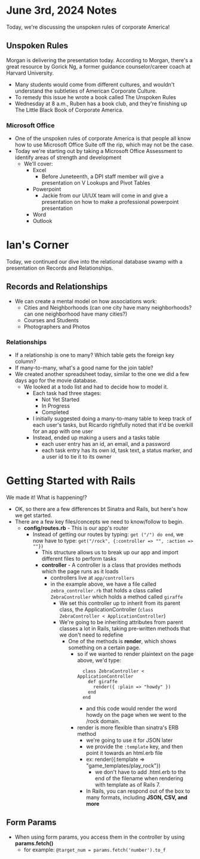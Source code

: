 # June 3rd, 2024 Notes

Today, we're discussing the unspoken rules of corporate America!

## Unspoken Rules

Morgan is delivering the presentation today. According to Morgan, there's a great resource by Gorick Ng, a former guidance counselor/career coach at Harvard University.

- Many students would come from different cultures, and wouldn't understand the subtleties of American Corporate Culture.
- To remedy this issue he wrote a book called The Unspoken Rules
- Wednesday at 8 a.m., Ruben has a book club, and they're finishing up The Little Black Book of Corporate America.

### Microsoft Office

- One of the unspoken rules of corporate America is that people all know how to use Microsoft Office Suite off the rip, which may not be the case.
- Today we're starting out by taking a Microsoft Office Assessment to identify areas of strength and development
  - We'll cover:
    - Excel
      - Before Juneteenth, a DPI staff member will give a presentation on V Lookups and Pivot Tables
    - Powerpoint
      - Jackie from our UI/UX team will come in and give a presentation on how to make a professional powerpoint presentation
    - Word
    - Outlook

# Ian's Corner

Today, we continued our dive into the relational database swamp with a presentation on Records and Relationships.

## Records and Relationships

- We can create a mental model on how associations work:
  - Cities and Neighborhoods (can one city have many neighborhoods? can one neighborhood have many cities?)
  - Courses and Students
  - Photographers and Photos

### Relationships

- If a relationship is one to many? Which table gets the foreign key column?
- If many-to-many, what's a good name for the join table?
- We created another spreadsheet today, similar to the one we did a few days ago for the movie database.
  - We looked at a todo list and had to decide how to model it.
    - Each task had three stages:
      - Not Yet Started
      - In Progress
      - Completed
    - I initially suggested doing a many-to-many table to keep track of each user's tasks, but Ricardo rightfully noted that it'd be overkill for an app with one user
    - Instead, ended up making a users and a tasks table
      - each user entry has an id, an email, and a password
      - each task entry has its own id, task text, a status marker, and a user id to tie it to its owner

# Getting Started with Rails

We made it! What is happening!?

- OK, so there are a few differences bt Sinatra and Rails, but here's how we get started.
- There are a few key files/concepts we need to know/follow to begin.
  - **config/routes.rb** - This is our app's router
    - Instead of getting our routes by typing: `get ("/") do end`, we now have to type: `get("/rock", {:controller => "", :action => ""})`
      - This structure allows us to break up our app and import different files to perform tasks
      - **controller** - A controller is a class that provides methods which the page runs as it loads
        - controllers live at `app/controllers`
        - in the example above, we have a file called `zebra_controller.rb` that holds a class called `ZebraController` which holds a method called `giraffe`
          - We set this controller up to inherit from its parent class, the ApplicationController (`class ZebraController < ApplicationController`)
          - We're going to be inheriting attributes from parent classes a lot in Rails, taking pre-written methods that we don't need to redefine
            - One of the methods is **render**, which shows something on a certain page.
              - so if we wanted to render plaintext on the page above, we'd type:
                ```
                  class ZebraController < ApplicationController
                    def giraffe
                      render({ :plain => "howdy" })
                    end
                  end
                ```
                - and this code would render the word howdy on the page when we went to the /rock domain.
              - render is more flexible than sinatra's ERB method
                - we're going to use it for JSON later
                - we provide the `:template` key, and then point it towards an html.erb file
                - ex: render({:template => "game_templates/play_rock"})
                  - we don't have to add .html.erb to the end of the filename when rendering with template as of Rails 7.
                - In Rails, you can respond out of the box to many formats, including **JSON, CSV, and more**

## Form Params

- When using form params, you access them in the controller by using **params.fetch()**
  - for example: `@target_num = params.fetch('number').to_f`
